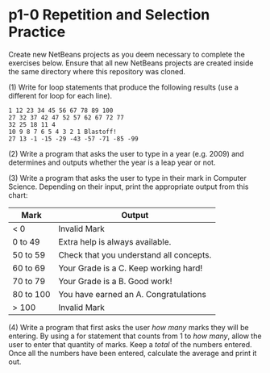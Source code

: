 # p1-0 Repetition and Selection Practice

Create new NetBeans projects as you deem necessary to complete the exercises below.  Ensure that all new NetBeans projects are created inside the same directory where this repository was cloned.

(1) Write for loop statements that produce the following results (use a different for loop for each line).

```
1 12 23 34 45 56 67 78 89 100
27 32 37 42 47 52 57 62 67 72 77
32 25 18 11 4
10 9 8 7 6 5 4 3 2 1 Blastoff!
27 13 -1 -15 -29 -43 -57 -71 -85 -99
```

(2) Write a program that asks the user to type in a year (e.g. 2009) and determines and outputs whether the year is a leap year or not.

(3) Write a program that asks the user to type in their mark in Computer Science. Depending on their input, print the appropriate output from this chart:

Mark | Output
--- | ---
< 0 | Invalid Mark
0 to 49 | Extra help is always available.
50 to 59 | Check that you understand all concepts.
60 to 69 | Your Grade is a C. Keep working hard!
70 to 79 | Your Grade is a B. Good work!
80 to 100 | You have earned an A. Congratulations
\> 100 | Invalid Mark

(4) Write a program that first asks the user *how many* marks they will be entering. By using a for statement that counts from 1 to *how many*, allow the user to enter that quantity of marks. Keep a *total* of the numbers entered. Once all the numbers have been entered, calculate the average and print it out.


